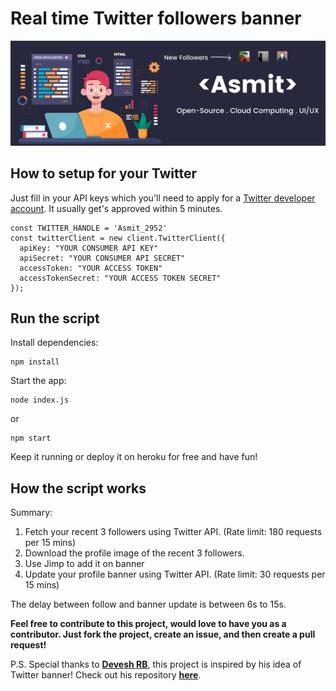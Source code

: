# Real time Twitter followers banner

![hero](banner.png)

## How to setup for your Twitter

Just fill in your API keys which you'll need to apply for a [Twitter developer account](https://developer.twitter.com/en/apply-for-access). It usually get's approved within 5 minutes.

```
const TWITTER_HANDLE = 'Asmit_2952'
const twitterClient = new client.TwitterClient({
  apiKey: "YOUR CONSUMER API KEY"
  apiSecret: "YOUR CONSUMER API SECRET" 
  accessToken: "YOUR ACCESS TOKEN"
  accessTokenSecret: "YOUR ACCESS TOKEN SECRET"
});

```

## Run the script

Install dependencies:
```
npm install
```

Start the app:

```
node index.js
```
or
```
npm start
```

Keep it running or deploy it on heroku for free and have fun!

## How the script works

Summary:

1. Fetch your recent 3 followers using Twitter API. (Rate limit: 180 requests per 15 mins)
2. Download the profile image of the recent 3 followers.
3. Use Jimp to add it on banner
4. Update your profile banner using Twitter API. (Rate limit: 30 requests per 15 mins)

The delay between follow and banner update is between 6s to 15s.

**Feel free to contribute to this project, would love to have you as a contributor. Just fork the project, create an issue, and then create a pull request!**

P.S. Special thanks to [**Devesh RB**](https://twitter.com/Deveshb15), this project is inspired by his idea of Twitter banner!
Check out his repository [**here**](https://github.com/Deveshb15/real-twitter-banner).
